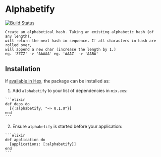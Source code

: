 # Alphabetify
[![Build Status](https://semaphoreci.com/api/v1/supersimple/alphabetify-ex/branches/master/badge.svg)](https://semaphoreci.com/supersimple/alphabetify-ex)

    Create an alphabetical hash. Taking an existing alphabetic hash (of any length),
    will return the next hash in sequence. If all characters in hash are rolled over,
    will append a new char (increase the length by 1.)
    eg. 'ZZZZ' -> 'AAAAA' eg. 'AAAZ' -> 'AABA'

## Installation

If [available in Hex](https://hex.pm/docs/publish), the package can be installed as:

  1. Add `alphabetify` to your list of dependencies in `mix.exs`:

    ```elixir
    def deps do
      [{:alphabetify, "~> 0.1.0"}]
    end
    ```

  2. Ensure `alphabetify` is started before your application:

    ```elixir
    def application do
      [applications: [:alphabetify]]
    end
    ```

